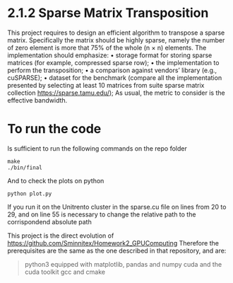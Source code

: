 # 2.1.2 Sparse Matrix Transposition
This project requires to design an efficient algorithm to transpose a sparse matrix. Specifically the
matrix should be highly sparse, namely the number of zero element is more that 75% of the whole
(n × n) elements. The implementation should emphasize:
• storage format for storing sparse matrices (for example, compressed sparse row);
• the implementation to perform the transposition;
• a comparison against vendors’ library (e.g., cuSPARSE);
• dataset for the benchmark (compare all the implementation presented by selecting at least 10
matrices from suite sparse matrix collection https://sparse.tamu.edu/);
As usual, the metric to consider is the effective bandwidth.

#   To run the code
Is sufficient to run the following commands on the repo folder
``` 
make
./bin/final
``` 
And to check the plots on python
``` 
python plot.py
``` 
If you run it on the Unitrento cluster in the sparse.cu file on lines from 20 to 29, and on line 55 is necessary to change the relative path to the corrispondend absolute path

This project is the direct evolution of https://github.com/Sminnitex/Homework2_GPUComputing
Therefore the prerequisites are the same as the one described in that repository, and are:

>   python3 equipped with matplotlib, pandas and numpy
>   cuda and the cuda toolkit
>   gcc and cmake
